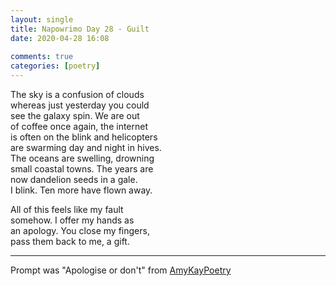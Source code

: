```yaml
---  
layout: single  
title: Napowrimo Day 28 - Guilt  
date: 2020-04-28 16:08  
  
comments: true  
categories: [poetry]  
---  
```

The sky is a confusion of clouds  
whereas just yesterday you could  
see the galaxy spin. We are out  
of coffee once again, the internet  
is often on the blink and helicopters  
are swarming day and night in hives.  
The oceans are swelling, drowning  
small coastal towns. The years are  
now dandelion seeds in a gale.  
I blink. Ten more have flown away.  

All of this feels like my fault  
somehow. I offer my hands as  
an apology. You close my fingers,  
pass them back to me, a gift.  

***  

Prompt was "Apologise or don't" from <a href="https://www.instagram.com/amykaypoetry/">AmyKayPoetry</a>  
